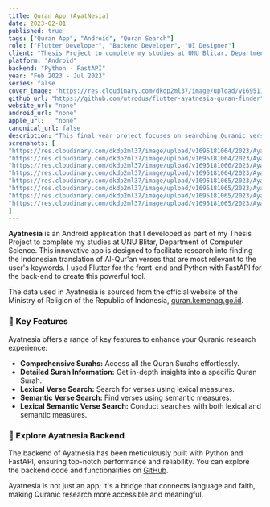 ```yaml
---
title: Quran App (AyatNesia)
date: 2023-02-01
published: true
tags: ["Quran App", "Android", "Quran Search"]
role: ["Flutter Developer", "Backend Developer", "UI Designer"]
client: "Thesis Project to complete my studies at UNU Blitar, Department of Computer Science"
platform: "Android" 
backend: "Python - FastAPI"
year: "Feb 2023 - Jul 2023"
series: false
cover_image: 'https://res.cloudinary.com/dkdp2ml37/image/upload/v1695119911/2023/Ayatnesia/ayatnesia_feature_j9gmav.png'
github_url: "https://github.com/utrodus/flutter-ayatnesia-quran-finder"
website_url: "none"
android_url: "none"
apple_url:   "none"
canonical_url: false
description: "This final year project focuses on searching Quranic verses using lexical, semantic, and combined approaches."
screnshots: [
"https://res.cloudinary.com/dkdp2ml37/image/upload/v1695181064/2023/Ayatnesia/1-iPhone_X_lkv8kd.png",
"https://res.cloudinary.com/dkdp2ml37/image/upload/v1695181064/2023/Ayatnesia/2-iPhone_X_ikrb7d.png",
"https://res.cloudinary.com/dkdp2ml37/image/upload/v1695181066/2023/Ayatnesia/3-iPhone_X_f6h4sy.png",
"https://res.cloudinary.com/dkdp2ml37/image/upload/v1695181064/2023/Ayatnesia/4-iPhone_X_r8sjrl.png",
"https://res.cloudinary.com/dkdp2ml37/image/upload/v1695181065/2023/Ayatnesia/5-iPhone_X_ikahi6.png",
"https://res.cloudinary.com/dkdp2ml37/image/upload/v1695181065/2023/Ayatnesia/6-iPhone_X_xkrrq1.png",
"https://res.cloudinary.com/dkdp2ml37/image/upload/v1695181065/2023/Ayatnesia/7-iPhone_X_nghyxd.png",
"https://res.cloudinary.com/dkdp2ml37/image/upload/v1695181065/2023/Ayatnesia/8-iPhone_X_uxwxoy.png",
]
---
```


**Ayatnesia** is an Android application that I developed as part of my Thesis Project to complete my studies at UNU Blitar, Department of Computer Science. This innovative app is designed to facilitate research into finding the Indonesian translation of Al-Qur'an verses that are most relevant to the user's keywords. I used Flutter for the front-end and Python with FastAPI for the back-end to create this powerful tool.

The data used in Ayatnesia is sourced from the official website of the Ministry of Religion of the Republic of Indonesia, [quran.kemenag.go.id](https://quran.kemenag.go.id/).

### 💎 Key Features

Ayatnesia offers a range of key features to enhance your Quranic research experience:

- **Comprehensive Surahs:** Access all the Quran Surahs effortlessly.
- **Detailed Surah Information:** Get in-depth insights into a specific Quran Surah.
- **Lexical Verse Search:** Search for verses using lexical measures.
- **Semantic Verse Search:** Find verses using semantic measures.
- **Lexical Semantic Verse Search:** Conduct searches with both lexical and semantic measures.

### 🚀 Explore Ayatnesia Backend

The backend of Ayatnesia has been meticulously built with Python and FastAPI, ensuring top-notch performance and reliability. You can explore the backend code and functionalities on [GitHub](https://github.com/utrodus/fastapi-ayatnesia).

Ayatnesia is not just an app; it's a bridge that connects language and faith, making Quranic research more accessible and meaningful.
